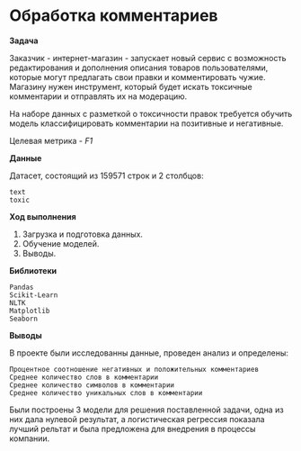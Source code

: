 # Обработка комментариев

**Задача** 

Заказчик - интернет-магазин - запускает новый сервис с возможность редактирования и дополнения описания товаров пользователями, которые могут предлагать свои правки и комментировать чужие. Магазину нужен инструмент, который будет искать токсичные комментарии и отправлять их на модерацию. 

На наборе данных с разметкой о токсичности правок требуется обучить модель классифицировать комментарии на позитивные и негативные.

Целевая метрика - *F1*

**Данные**

Датасет, состоящий из 159571 строк и 2 столбцов:

    text
    toxic

**Ход выполнения**

1. Загрузка и подготовка данных.
2. Обучение моделей. 
3. Выводы.

**Библиотеки**

    Pandas
    Scikit-Learn
    NLTK 
    Matplotlib 
    Seaborn

**Выводы**

В проекте были исследованны данные, проведен анализ и определены:

    Процентное соотношение негативных и положительных комментариев
    Среднее количество слов в комментарии
    Среднее количество символов в комментарии
    Среднее количество уникальных слов в комментарии

Были построены 3 модели для решения поставленной задачи, одна из них дала нулевой результат, а логистическая регрессия показала лучший рельтат и была предложена для внедрения в процессы компании.
